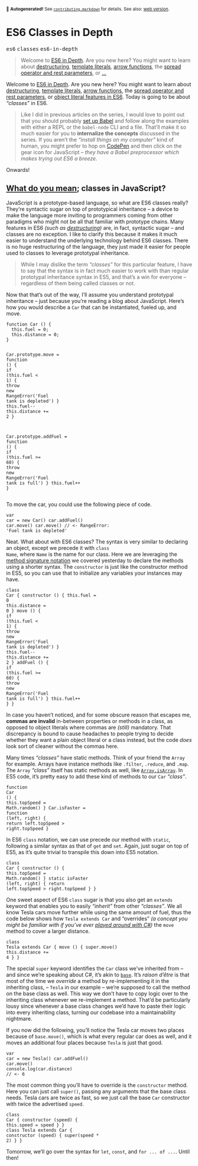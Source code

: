 <sub>&#x1F6A8; <strong>Autogenerated!</strong> See <a href="https://github.com/ponyfoo/articles/tree/master/contributing.markdown"><code>contributing.markdown</code></a> for details. See also: <a href="https://ponyfoo.com/articles/es6-classes-in-depth">web version</a>.</sub>

<a href="https://ponyfoo.com/articles/es6-classes-in-depth"><div></div></a>

<h1>ES6 Classes in Depth</h1>

<p><kbd>es6</kbd> <kbd>classes</kbd> <kbd>es6-in-depth</kbd></p>

<blockquote><p>Welcome to <a href="https://ponyfoo.com/articles/tagged/es6-in-depth">ES6 in Depth</a>. Are you new here? You might want to learn about <a href="https://ponyfoo.com/articles/es6-destructuring-in-depth">destructuring</a>, <a href="https://ponyfoo.com/articles/es6-template-strings-in-depth">template literals</a>, <a href="https://ponyfoo.com/articles/es6-arrow-functions-in-depth">arrow functions</a>, the <a href="https://ponyfoo.com/articles/es6-spread-and-butter-in-depth">spread operator and rest parameters</a>, or <a href="https://ponyfoo.com/articles/es6-object-literal-features-in-depth">&#x2026;</a></p></blockquote>

<div><p>Welcome to <a href="https://ponyfoo.com/articles/tagged/es6-in-depth">ES6 in Depth</a>. Are you new here? You might want to learn about <a href="https://ponyfoo.com/articles/es6-destructuring-in-depth">destructuring</a>, <a href="https://ponyfoo.com/articles/es6-template-strings-in-depth">template literals</a>, <a href="https://ponyfoo.com/articles/es6-arrow-functions-in-depth">arrow functions</a>, the <a href="https://ponyfoo.com/articles/es6-spread-and-butter-in-depth">spread operator and rest parameters</a>, or <a href="https://ponyfoo.com/articles/es6-object-literal-features-in-depth">object literal features in ES6</a>. Today is going to be about <em>&#x201C;classes&#x201D;</em> in ES6.</p></div>

<div></div>

<div><blockquote> <p>Like I did in previous articles on the series, I would love to point out that you should probably <a href="https://ponyfoo.com/articles/universal-react-babel#setting-up-babel">set up Babel</a> and follow along the examples with either a REPL or the <code class="md-code md-code-inline">babel-node</code> CLI and a file. That&#x2019;ll make it so much easier for you to <strong>internalize the concepts</strong> discussed in the series. If you aren&#x2019;t the <em>&#x201C;install things on my computer&#x201D;</em> kind of human, you might prefer to hop on <a href="http://codepen.io/" target="_blank">CodePen</a> and then click on the gear icon for JavaScript &#x2013; <em>they have a Babel preprocessor which makes trying out ES6 a breeze.</em></p> </blockquote> <p>Onwards!</p></div>

<div><h2 id="what-do-you-mean-1-classes-in-javascript"><a href="https://www.youtube.com/watch?v=fCEo2wfudqk" target="_blank" aria-label="Peace Sells - Megadeth">What do you mean</a>; classes in JavaScript?</h2> <p>JavaScript is a prototype-based language, so what are ES6 classes really? They&#x2019;re syntactic sugar on top of prototypical inheritance &#x2013; a device to make the language more inviting to programmers coming from other paradigms who might not be all that familiar with prototype chains. Many features in ES6 <em>(such as <a href="https://ponyfoo.com/articles/es6-destructuring-in-depth" aria-label="ES6 JavaScript Destructuring in Depth on Pony Foo">destructuring</a>)</em> are, in fact, syntactic sugar &#x2013; and classes are no exception. I like to clarify this because it makes it much easier to understand the underlying technology behind ES6 classes. There is no huge restructuring of the language, they just made it easier for people used to classes to leverage prototypal inheritance.</p> <blockquote> <p>While I may dislike the term <em>&#x201C;classes&#x201D;</em> for this particular feature, I have to say that the syntax is in fact much easier to work with than regular prototypal inheritance syntax in ES5, and that&#x2019;s a win for everyone &#x2013; regardless of them being called classes or not.</p> </blockquote> <p>Now that that&#x2019;s out of the way, I&#x2019;ll assume you understand prototypal inheritance &#x2013; just because you&#x2019;re reading a blog about JavaScript. Here&#x2019;s how you would describe a <code class="md-code md-code-inline">Car</code> that can be instantiated, fueled up, and move.</p> <pre class="md-code-block"><code class="md-code md-lang-javascript"><span class="md-code-function"><span class="md-code-keyword">function</span> <span class="md-code-title">Car</span> <span class="md-code-params">()</span> </span>{
  <span class="md-code-keyword">this</span>.fuel = <span class="md-code-number">0</span>;
  <span class="md-code-keyword">this</span>.distance = <span class="md-code-number">0</span>;
}

Car.prototype.move = <span class="md-code-function"><span class="md-code-keyword">function</span> <span class="md-code-params">()</span> </span>{
  <span class="md-code-keyword">if</span> (<span class="md-code-keyword">this</span>.fuel &lt; <span class="md-code-number">1</span>) {
    <span class="md-code-keyword">throw</span> <span class="md-code-keyword">new</span> <span class="md-code-built_in">RangeError</span>(<span class="md-code-string">&apos;Fuel tank is depleted&apos;</span>)
  }
  <span class="md-code-keyword">this</span>.fuel--
  <span class="md-code-keyword">this</span>.distance += <span class="md-code-number">2</span>
}

Car.prototype.addFuel = <span class="md-code-function"><span class="md-code-keyword">function</span> <span class="md-code-params">()</span> </span>{
  <span class="md-code-keyword">if</span> (<span class="md-code-keyword">this</span>.fuel &gt;= <span class="md-code-number">60</span>) {
    <span class="md-code-keyword">throw</span> <span class="md-code-keyword">new</span> <span class="md-code-built_in">RangeError</span>(<span class="md-code-string">&apos;Fuel tank is full&apos;</span>)
  }
  <span class="md-code-keyword">this</span>.fuel++
}
</code></pre> <p>To move the car, you could use the following piece of code.</p> <pre class="md-code-block"><code class="md-code md-lang-javascript"><span class="md-code-keyword">var</span> car = <span class="md-code-keyword">new</span> Car()
car.addFuel()
car.move()
car.move()
<span class="md-code-comment">// &lt;- RangeError: &apos;Fuel tank is depleted&apos;</span>
</code></pre> <p>Neat. What about with ES6 classes? The syntax is very similar to declaring an object, except we precede it with <code class="md-code md-code-inline">class Name</code>, where <code class="md-code md-code-inline">Name</code> is the name for our class. Here we are leveraging the <a href="https://ponyfoo.com/articles/es6-object-literal-features-in-depth#method-signatures" aria-label="ES6 Object Literal Features in Depth on Pony Foo">method signature notation</a> we covered yesterday to declare the methods using a shorter syntax. The <code class="md-code md-code-inline">constructor</code> is just like the constructor method in ES5, so you can use that to initialize any variables your instances may have.</p> <pre class="md-code-block"><code class="md-code md-lang-javascript"><span class="md-code-keyword">class</span> Car {
  constructor () {
    <span class="md-code-keyword">this</span>.fuel = <span class="md-code-number">0</span>
    <span class="md-code-keyword">this</span>.distance = <span class="md-code-number">0</span>
  }
  move () {
    <span class="md-code-keyword">if</span> (<span class="md-code-keyword">this</span>.fuel &lt; <span class="md-code-number">1</span>) {
      <span class="md-code-keyword">throw</span> <span class="md-code-keyword">new</span> <span class="md-code-built_in">RangeError</span>(<span class="md-code-string">&apos;Fuel tank is depleted&apos;</span>)
    }
    <span class="md-code-keyword">this</span>.fuel--
    <span class="md-code-keyword">this</span>.distance += <span class="md-code-number">2</span>
  }
  addFuel () {
    <span class="md-code-keyword">if</span> (<span class="md-code-keyword">this</span>.fuel &gt;= <span class="md-code-number">60</span>) {
      <span class="md-code-keyword">throw</span> <span class="md-code-keyword">new</span> <span class="md-code-built_in">RangeError</span>(<span class="md-code-string">&apos;Fuel tank is full&apos;</span>)
    }
    <span class="md-code-keyword">this</span>.fuel++
  }
}
</code></pre> <p>In case you haven&#x2019;t noticed, and for some obscure reason that escapes me, <strong>commas are invalid</strong> in-between properties or methods in a class, as opposed to object literals where commas are <em>(still)</em> mandatory. That discrepancy is bound to cause headaches to people trying to decide whether they want a plain object literal or a class instead, but the code <em>does</em> look sort of cleaner without the commas here.</p> <p>Many times <em>&#x201C;classes&#x201D;</em> have static methods. Think of your friend the <code class="md-code md-code-inline">Array</code> for example. Arrays have instance methods like <code class="md-code md-code-inline">.filter</code>, <code class="md-code md-code-inline">.reduce</code>, and <code class="md-code md-code-inline">.map</code>. The <code class="md-code md-code-inline">Array</code> <em>&#x201C;class&#x201D;</em> itself has static methods as well, like <a href="https://developer.mozilla.org/en-US/docs/Web/JavaScript/Reference/Global_Objects/Array/isArray" target="_blank" aria-label="Array.isArray() - MDN"><code class="md-code md-code-inline">Array.isArray</code></a>. In ES5 code, it&#x2019;s pretty easy to add these kind of methods to our <code class="md-code md-code-inline">Car</code> <em>&#x201C;class&#x201D;</em>.</p> <pre class="md-code-block"><code class="md-code md-lang-javascript"><span class="md-code-function"><span class="md-code-keyword">function</span> <span class="md-code-title">Car</span> <span class="md-code-params">()</span> </span>{
  <span class="md-code-keyword">this</span>.topSpeed = <span class="md-code-built_in">Math</span>.random()
}
Car.isFaster = <span class="md-code-function"><span class="md-code-keyword">function</span> <span class="md-code-params">(left, right)</span> </span>{
  <span class="md-code-keyword">return</span> left.topSpeed &gt; right.topSpeed
}
</code></pre> <p>In ES6 <code class="md-code md-code-inline">class</code> notation, we can use precede our method with <code class="md-code md-code-inline">static</code>, following a similar syntax as that of <code class="md-code md-code-inline">get</code> and <code class="md-code md-code-inline">set</code>. Again, just sugar on top of ES5, as it&#x2019;s quite trivial to transpile this down into ES5 notation.</p> <pre class="md-code-block"><code class="md-code md-lang-javascript"><span class="md-code-keyword">class</span> Car {
  constructor () {
    <span class="md-code-keyword">this</span>.topSpeed = <span class="md-code-built_in">Math</span>.random()
  }
  static isFaster (left, right) {
    <span class="md-code-keyword">return</span> left.topSpeed &gt; right.topSpeed
  }
}
</code></pre> <p>One sweet aspect of ES6 <code class="md-code md-code-inline">class</code> sugar is that you also get an <code class="md-code md-code-inline">extends</code> keyword that enables you to easily <em>&#x201C;inherit&#x201D;</em> from other <em>&#x201C;classes&#x201D;</em>. We all know Tesla cars move further while using the same amount of fuel, thus the code below shows how <code class="md-code md-code-inline">Tesla extends Car</code> and &#x201C;overrides&#x201D; <em>(a concept you might be familiar with if you&#x2019;ve ever <a href="https://msdn.microsoft.com/en-us/library/aa645768(v=vs.71).aspx" target="_blank" aria-label="Overriding methods in C# - MSDN">played around with C#</a>)</em> the <code class="md-code md-code-inline">move</code> method to cover a larger distance.</p> <pre class="md-code-block"><code class="md-code md-lang-javascript"><span class="md-code-keyword">class</span> Tesla extends Car {
  move () {
    super.move()
    <span class="md-code-keyword">this</span>.distance += <span class="md-code-number">4</span>
  }
}
</code></pre> <p>The special <code class="md-code md-code-inline">super</code> keyword identifies the <code class="md-code md-code-inline">Car</code> class we&#x2019;ve inherited from &#x2013; and since we&#x2019;re speaking about C#, it&#x2019;s akin to <a href="https://msdn.microsoft.com/en-us/library/hfw7t1ce.aspx" target="_blank" aria-label="The base keyword ok MSDN"><code class="md-code md-code-inline">base</code></a>. It&#x2019;s <em>raison d&#x2019;&#xEA;tre</em> is that most of the time we <em>override</em> a method by re-implementing it in the inheriting class, &#x2013; <code class="md-code md-code-inline">Tesla</code> in our example &#x2013; we&#x2019;re supposed to call the method on the base class as well. This way we don&#x2019;t have to copy logic over to the inheriting class whenever we re-implement a method. That&#x2019;d be particularly lousy since whenever a base class changes we&#x2019;d have to paste their logic into every inheriting class, turning our codebase into a maintainability nightmare.</p> <p>If you now did the following, you&#x2019;ll notice the Tesla car moves two places because of <code class="md-code md-code-inline">base.move()</code>, which is what every regular car does as well, and it moves an additional four places because <code class="md-code md-code-inline">Tesla</code> is just that good.</p> <pre class="md-code-block"><code class="md-code md-lang-javascript"><span class="md-code-keyword">var</span> car = <span class="md-code-keyword">new</span> Tesla()
car.addFuel()
car.move()
<span class="md-code-built_in">console</span>.log(car.distance)
<span class="md-code-comment">// &lt;- 6</span>
</code></pre> <p>The most common thing you&#x2019;ll have to override is the <code class="md-code md-code-inline">constructor</code> method. Here you can just call <code class="md-code md-code-inline">super()</code>, passing any arguments that the base class needs. Tesla cars are twice as fast, so we just call the base <code class="md-code md-code-inline">Car</code> constructor with twice the advertised <code class="md-code md-code-inline">speed</code>.</p> <pre class="md-code-block"><code class="md-code md-lang-javascript"><span class="md-code-keyword">class</span> Car {
  constructor (speed) {
    <span class="md-code-keyword">this</span>.speed = speed
  }
}
<span class="md-code-keyword">class</span> Tesla extends Car {
  constructor (speed) {
    super(speed * <span class="md-code-number">2</span>)
  }
}
</code></pre> <p>Tomorrow, we&#x2019;ll go over the syntax for <code class="md-code md-code-inline">let</code>, <code class="md-code md-code-inline">const</code>, and <code class="md-code md-code-inline">for ... of ...</code>. Until then!</p></div>
